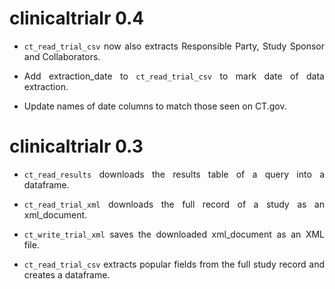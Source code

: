 # clinicaltrialr 0.4

<div align="justify">

* `ct_read_trial_csv` now also extracts Responsible Party, Study Sponsor and Collaborators.

* Add extraction_date to `ct_read_trial_csv` to mark date of data extraction.

* Update names of date columns to match those seen on CT.gov.


</div>

# clinicaltrialr 0.3

<div align="justify">

* `ct_read_results` downloads the results table of a query into a dataframe.

* `ct_read_trial_xml` downloads the full record of a study as an xml_document.

* `ct_write_trial_xml` saves the downloaded xml_document as an XML file.

* `ct_read_trial_csv` extracts popular fields from the full study record and creates a dataframe.


</div>
